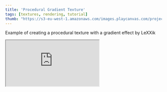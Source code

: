 ```yaml
---
title: 'Procedural Gradient Texture'
tags: [textures, rendering, tutorial]
thumb: "https://s3-eu-west-1.amazonaws.com/images.playcanvas.com/projects/12/708598/6E96B8-image-75.jpg"
---
```


Example of creating a procedural texture with a gradient effect by LeXXik

<div className="iframe-container">
    <iframe src="https://playcanv.as/p/5qggchI4/" title="Procedural Gradient Texture" allow="camera; microphone; xr-spatial-tracking; fullscreen" allowfullscreen></iframe>
</div>
